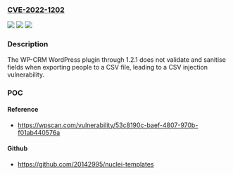 ### [CVE-2022-1202](https://cve.mitre.org/cgi-bin/cvename.cgi?name=CVE-2022-1202)
![](https://img.shields.io/static/v1?label=Product&message=WP-CRM%20%E2%80%93%20Customer%20Relations%20Management%20for%20WordPress&color=blue)
![](https://img.shields.io/static/v1?label=Version&message=1.2.1%3C%3D%201.2.1%20&color=brighgreen)
![](https://img.shields.io/static/v1?label=Vulnerability&message=CWE-1236%20Improper%20Neutralization%20of%20Formula%20Elements%20in%20a%20CSV%20File&color=brighgreen)

### Description

The WP-CRM WordPress plugin through 1.2.1 does not validate and sanitise fields when exporting people to a CSV file, leading to a CSV injection vulnerability.

### POC

#### Reference
- https://wpscan.com/vulnerability/53c8190c-baef-4807-970b-f01ab440576a

#### Github
- https://github.com/20142995/nuclei-templates

